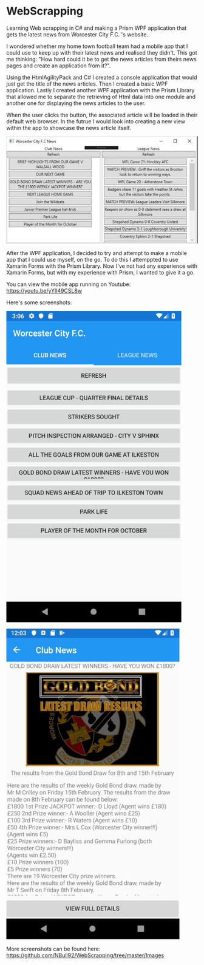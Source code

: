 # WebScrapping
Learning Web scrapping in C# and making a Prism WPF application that gets the latest news from Worcester City F.C. 's website.

I wondered whether my home town football team had a mobile app that I could use to keep up with their latest news and realised they didn't. This got me thinking: "How hard could it be to get the news articles from theirs news pages and create an application from it?".

Using the HtmlAgilityPack and C# I created a console application that would just get the title of the news articles. Then I created a basic WPF application. Lastly I created another WPF application with the Prism Library that allowed me to separate the retrieving of Html data into one module and another one for displaying the news articles to the user.

When the user clicks the button, the associated article will be loaded in their default web browser. In the futrue I would look into creating a new view within the app to showcase the news article itself.

![alt text](https://github.com/NBull92/WebScrapping/blob/master/WorcesterCity%20News%20App.jpg)

After the WPF application, I decided to try and attempt to make a mobile app that I could use myself, on the go. To do this I attemppted to use Xamarin Forms with the Prism Library. Now I've not had any experience with Xamarin Forms, but with my experience with Prism, I wanted to give it a go.

You can view the mobile app running on Youtube: https://youtu.be/yYll49CSL8w

Here's some screenshots:

![alt text](https://github.com/NBull92/WebScrapping/blob/master/Images/qemu-system-x86_64_DZb4APoy9g.png)

![alt text](https://github.com/NBull92/WebScrapping/blob/master/Images/news_page.jpg)

More screenshots can be found here: https://github.com/NBull92/WebScrapping/tree/master/Images
